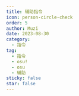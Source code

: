 ```yaml
---
title: 辅助指令
icon: person-circle-check
order: 5
author: Muzi
date: 2023-08-30
category:
  - 指令
tag:
  - 指令
  - osu!
  - osu
  - 辅助
sticky: false
star: false
---
```

